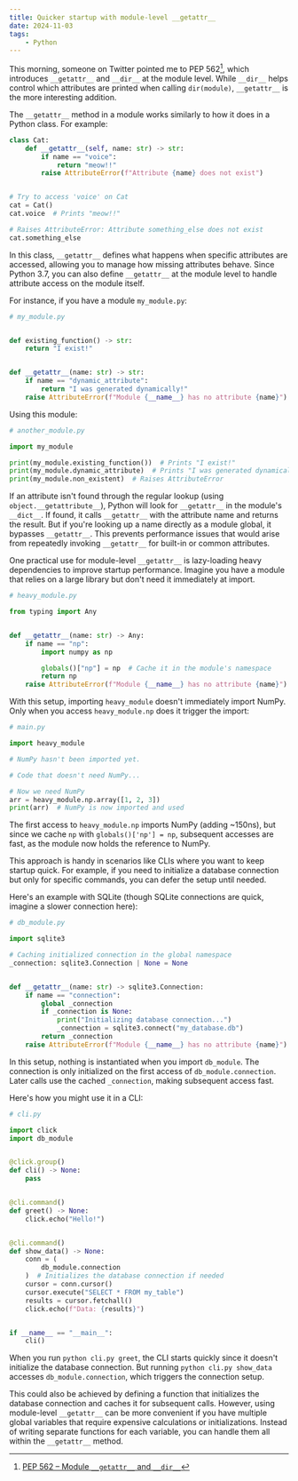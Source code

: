 ```yaml
---
title: Quicker startup with module-level __getattr__
date: 2024-11-03
tags:
    - Python
---
```


This morning, someone on Twitter pointed me to PEP 562[^1], which introduces `__getattr__`
and `__dir__` at the module level. While `__dir__` helps control which attributes are
printed when calling `dir(module)`, `__getattr__` is the more interesting addition.

The `__getattr__` method in a module works similarly to how it does in a Python class. For
example:

```python
class Cat:
    def __getattr__(self, name: str) -> str:
        if name == "voice":
            return "meow!!"
        raise AttributeError(f"Attribute {name} does not exist")


# Try to access 'voice' on Cat
cat = Cat()
cat.voice  # Prints "meow!!"

# Raises AttributeError: Attribute something_else does not exist
cat.something_else
```

In this class, `__getattr__` defines what happens when specific attributes are accessed,
allowing you to manage how missing attributes behave. Since Python 3.7, you can also define
`__getattr__` at the module level to handle attribute access on the module itself.

For instance, if you have a module `my_module.py`:

```python
# my_module.py


def existing_function() -> str:
    return "I exist!"


def __getattr__(name: str) -> str:
    if name == "dynamic_attribute":
        return "I was generated dynamically!"
    raise AttributeError(f"Module {__name__} has no attribute {name}")
```

Using this module:

```python
# another_module.py

import my_module

print(my_module.existing_function())  # Prints "I exist!"
print(my_module.dynamic_attribute)  # Prints "I was generated dynamically!"
print(my_module.non_existent)  # Raises AttributeError
```

If an attribute isn't found through the regular lookup (using `object.__getattribute__`),
Python will look for `__getattr__` in the module's `__dict__`. If found, it calls
`__getattr__` with the attribute name and returns the result. But if you're looking up a
name directly as a module global, it bypasses `__getattr__`. This prevents performance
issues that would arise from repeatedly invoking `__getattr__` for built-in or common
attributes.

One practical use for module-level `__getattr__` is lazy-loading heavy dependencies to
improve startup performance. Imagine you have a module that relies on a large library but
don't need it immediately at import.

```python
# heavy_module.py

from typing import Any


def __getattr__(name: str) -> Any:
    if name == "np":
        import numpy as np

        globals()["np"] = np  # Cache it in the module's namespace
        return np
    raise AttributeError(f"Module {__name__} has no attribute {name}")
```

With this setup, importing `heavy_module` doesn't immediately import NumPy. Only when you
access `heavy_module.np` does it trigger the import:

```python
# main.py

import heavy_module

# NumPy hasn't been imported yet.

# Code that doesn't need NumPy...

# Now we need NumPy
arr = heavy_module.np.array([1, 2, 3])
print(arr)  # NumPy is now imported and used
```

The first access to `heavy_module.np` imports NumPy (adding ~150ns), but since we cache `np`
with `globals()['np'] = np`, subsequent accesses are fast, as the module now holds the
reference to NumPy.

This approach is handy in scenarios like CLIs where you want to keep startup quick. For
example, if you need to initialize a database connection but only for specific commands, you
can defer the setup until needed.

Here's an example with SQLite (though SQLite connections are quick, imagine a slower
connection here):

```python
# db_module.py

import sqlite3

# Caching initialized connection in the global namespace
_connection: sqlite3.Connection | None = None


def __getattr__(name: str) -> sqlite3.Connection:
    if name == "connection":
        global _connection
        if _connection is None:
            print("Initializing database connection...")
            _connection = sqlite3.connect("my_database.db")
        return _connection
    raise AttributeError(f"Module {__name__} has no attribute {name}")
```

In this setup, nothing is instantiated when you import `db_module`. The connection is only
initialized on the first access of `db_module.connection`. Later calls use the cached
`_connection`, making subsequent access fast.

Here's how you might use it in a CLI:

```python
# cli.py

import click
import db_module


@click.group()
def cli() -> None:
    pass


@cli.command()
def greet() -> None:
    click.echo("Hello!")


@cli.command()
def show_data() -> None:
    conn = (
        db_module.connection
    )  # Initializes the database connection if needed
    cursor = conn.cursor()
    cursor.execute("SELECT * FROM my_table")
    results = cursor.fetchall()
    click.echo(f"Data: {results}")


if __name__ == "__main__":
    cli()
```

When you run `python cli.py greet`, the CLI starts quickly since it doesn't initialize the
database connection. But running `python cli.py show_data` accesses `db_module.connection`,
which triggers the connection setup.

This could also be achieved by defining a function that initializes the database connection
and caches it for subsequent calls. However, using module-level `__getattr__` can be more
convenient if you have multiple global variables that require expensive calculations or
initializations. Instead of writing separate functions for each variable, you can handle
them all within the `__getattr__` method.

[^1]: [PEP 562 – Module `__getattr__` and `__dir__`](https://peps.python.org/pep-0562/)
